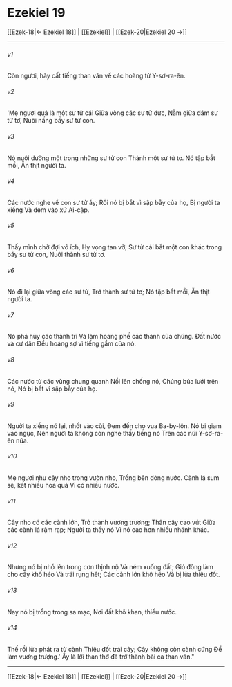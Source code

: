 # Ezekiel 19

[[Ezek-18|← Ezekiel 18]] | [[Ezekiel]] | [[Ezek-20|Ezekiel 20 →]]
***



###### v1 
Còn ngươi, hãy cất tiếng than vãn về các hoàng tử Y-sơ-ra-ên. 

###### v2 
'Mẹ ngươi quả là một sư tử cái Giữa vòng các sư tử đực, Nằm giữa đám sư tử tơ, Nuôi nấng bầy sư tử con. 

###### v3 
Nó nuôi dưỡng một trong những sư tử con Thành một sư tử tơ. Nó tập bắt mồi, Ăn thịt người ta. 

###### v4 
Các nước nghe về con sư tử ấy; Rồi nó bị bắt vì sập bẫy của họ, Bị người ta xiềng Và đem vào xứ Ai-cập. 

###### v5 
Thấy mình chờ đợi vô ích, Hy vọng tan vỡ; Sư tử cái bắt một con khác trong bầy sư tử con, Nuôi thành sư tử tơ. 

###### v6 
Nó đi lại giữa vòng các sư tử, Trở thành sư tử tơ; Nó tập bắt mồi, Ăn thịt người ta. 

###### v7 
Nó phá hủy các thành trì Và làm hoang phế các thành của chúng. Đất nước và cư dân Đều hoảng sợ vì tiếng gầm của nó. 

###### v8 
Các nước từ các vùng chung quanh Nổi lên chống nó, Chúng bủa lưới trên nó, Nó bị bắt vì sập bẫy của họ. 

###### v9 
Người ta xiềng nó lại, nhốt vào cũi, Đem đến cho vua Ba-by-lôn. Nó bị giam vào ngục, Nên người ta không còn nghe thấy tiếng nó Trên các núi Y-sơ-ra-ên nữa. 

###### v10 
Mẹ ngươi như cây nho trong vườn nho, Trồng bên dòng nước. Cành lá sum sê, kết nhiều hoa quả Vì có nhiều nước. 

###### v11 
Cây nho có các cành lớn, Trở thành vương trượng; Thân cây cao vút Giữa các cành lá rậm rạp; Người ta thấy nó Vì nó cao hơn nhiều nhánh khác. 

###### v12 
Nhưng nó bị nhổ lên trong cơn thịnh nộ Và ném xuống đất; Gió đông làm cho cây khô héo Và trái rụng hết; Các cành lớn khô héo Và bị lửa thiêu đốt. 

###### v13 
Nay nó bị trồng trong sa mạc, Nơi đất khô khan, thiếu nước. 

###### v14 
Thế rồi lửa phát ra từ cành Thiêu đốt trái cây; Cây không còn cành cứng Để làm vương trượng.' Ấy là lời than thở đã trở thành bài ca than vãn."

***
[[Ezek-18|← Ezekiel 18]] | [[Ezekiel]] | [[Ezek-20|Ezekiel 20 →]]
